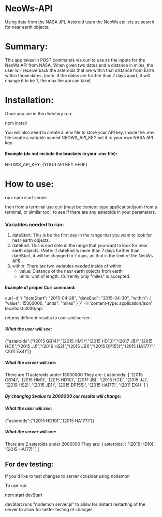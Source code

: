 # NeoWs-API
 Using data from the NASA JPL Asteroid team the NeoWs api lets us search for near earth objects.

# Summary:
This app takes in POST commands via curl to use as the inputs for the NeoWs API from NASA. When given two dates and a distance in miles, the user will receive back the asteroids that are within that distance from Earth within those dates. (note: if the dates are further than 7 days apart, it will change it to be 7, the max the api can take)

# Installation:

Once you are in the directory run:

npm install

You will also need to create a .env file to store your API key. Inside the .env file create a variable named NEOWS_API_KEY set it to your own NASA API key.

#### Example (do not include the brackets in your .env file):

NEOWS_API_KEY={YOUR API KEY HERE}

# How to use:
run:
npm start server

then from a terminal use curl (must be content-type:application/json) from a terminal, or similar tool, to see if there are any asteroids in your parameters. 

### Variables needed to run:

1. dateStart: This is be the first day in the range that you want to look for near earth objects.
2. dateEnd: This is end date in the range that you want to look for near earth objects. (Note: if dateEnd is more than 7 days further than dateStart, it will be changed to 7 days, as that is the limit of the NeoWs API).
3. within: There are two variables needed inside of within
   - value: Distance of the near earth objects from earth
   - units: Unit of length. Currently only "miles" is accepted.

#### Example of proper Curl command:

curl -d '{   "dateStart": "2015-04-28",   "dateEnd": "2015-04-30",   "within": {     "value": 15000000,     "units": "miles"   } }' -H 'content-type: application/json' localhost:3000/api

returns different results to user and server:
##### What the user will see: 
{"asteroids":["(2015 GB14)","(2015 HM1)","(2015 HD10)","(2017 JB)","(2015 HC1)","(2015 JJ)","(2019 HS2)","(2015 JB1)","(2015 DP155)","(2015 HA177)","(2011 EX4)"]}

##### What the server will see:
There are 11 asteroids under 15000000
They are: 
{
  asteroids: [
    '(2015 GB14)',  '(2015 HM1)',
    '(2015 HD10)',  '(2017 JB)',
    '(2015 HC1)',   '(2015 JJ)',
    '(2019 HS2)',   '(2015 JB1)',
    '(2015 DP155)', '(2015 HA177)',
    '(2011 EX4)'
  ]
}

##### By changing $value to 2000000 our results will change:

##### What the user will see: 

{"asteroids":["(2015 HD10)","(2015 HA177)"]} 

##### What the server will see:

There are 2 asteroids under 2000000
They are: 
{ asteroids: [ '(2015 HD10)', '(2015 HA177)' ] }



## For dev testing: 
If you'd like to test changes to server consider using nodemon

To use run:

npm start devStart

devStart runs "nodemon server.js" to allow for instant restarting of the server to allow for better testing of changes.
